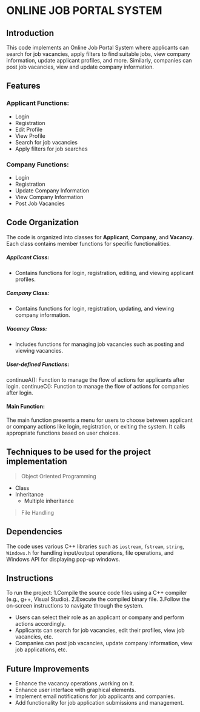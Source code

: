 # ONLINE JOB PORTAL SYSTEM

## Introduction
This code implements an Online Job Portal System where applicants can search for job vacancies, apply filters to find suitable jobs, view company information, update applicant profiles, and more. Similarly, companies can post job vacancies, view and update company information.

## Features
### Applicant Functions:
   - Login
   - Registration
   - Edit Profile
   - View Profile
   - Search for job vacancies
   - Apply filters for job searches

### Company Functions:
   - Login
   - Registration
   - Update Company Information
   - View Company Information
   - Post Job Vacancies

## Code Organization
The code is organized into classes for **Applicant**, **Company**, and **Vacancy**. Each class contains member functions for specific functionalities.

##### Applicant Class:
  - Contains functions for login, registration, editing, and viewing applicant profiles.

##### Company Class:
  - Contains functions for login, registration, updating, and viewing company information.

##### Vacancy Class:
  - Includes functions for managing job vacancies such as posting and viewing vacancies.


##### User-defined Functions:
continueA(): Function to manage the flow of actions for applicants after login.
continueC(): Function to manage the flow of actions for companies after login.

#### Main Function:
The main function presents a menu for users to choose between applicant or company actions like login, registration, or exiting the system. It calls appropriate functions based on user choices.

## Techniques to be used for the project implementation
> Object Oriented Programming
- Class
- Inheritance
  - Multiple inheritance
> File Handling

## Dependencies
The code uses various C++ libraries such as `iostream`, `fstream`, `string`, `Windows.h` for handling input/output operations, file operations, and Windows API for displaying pop-up windows.

## Instructions
To run the project:
1.Compile the source code files using a C++ compiler (e.g., g++, Visual Studio).
2.Execute the compiled binary file.
3.Follow the on-screen instructions to navigate through the system.
- Users can select their role as an applicant or company and perform actions accordingly.
- Applicants can search for job vacancies, edit their profiles, view job vacancies, etc.
- Companies can post job vacancies, update company information, view job applications, etc.

## Future Improvements
- Enhance the vacancy operations ,working on it.
- Enhance user interface with graphical elements.
- Implement email notifications for job applicants and companies.
- Add functionality for job application submissions and management.
